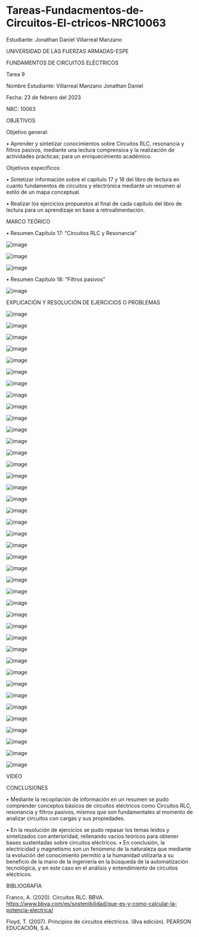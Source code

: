 # Tareas-Fundacmentos-de-Circuitos-El-ctricos-NRC10063
Estudiante: Jonathan Daniel Villarreal Manzano

UNIVERSIDAD DE LAS FUERZAS ARMADAS-ESPE

FUNDAMENTOS DE CIRCUITOS ELÉCTRICOS	

Tarea 9

Nombre Estudiante: Villarreal Manzano Jonathan Daniel

Fecha: 23 de febrero del 2023

NRC: 10063

OBJETIVOS

Objetivo general:

•	     Aprender y sintetizar conocimientos sobre Circuitos RLC, resonancia y filtros pasivos, mediante una lectura comprensiva y
la realización de actividades prácticas; para un enriquecimiento académico. 

Objetivos específicos:

•	     Sintetizar información sobre el capítulo 17 y 18 del libro de lectura en cuanto fundamentos de circuitos y electrónica
mediante un resumen al estilo de un mapa conceptual.  

•	     Realizar los ejercicios propuestos al final de cada capítulo del libro de lectura para un aprendizaje en base a retroalimentación. 

MARCO TEÓRICO

•	Resumen Capítulo 17: “Circuitos RLC y Resonancia”

![image](https://user-images.githubusercontent.com/116780175/219972912-c60b178f-04b5-4942-a5f9-4b7f507bc686.png)

![image](https://user-images.githubusercontent.com/116780175/219972946-54c6b205-9fa1-4c51-928d-f877db4b7372.png)

![image](https://user-images.githubusercontent.com/116780175/219972962-97c61ce1-80d8-4582-b93d-3dc372bd94e5.png)

•	Resumen Capítulo 18: “Filtros pasivos”

![image](https://user-images.githubusercontent.com/116780175/219973623-3c0d7565-eee4-4b55-9dce-003ae7d0bf97.png)


EXPLICACIÓN Y RESOLUCIÓN DE EJERCICIOS O PROBLEMAS

![image](https://user-images.githubusercontent.com/116780175/219974954-b6a17c90-4c60-415b-82a4-6b1245128875.png)

![image](https://user-images.githubusercontent.com/116780175/219974968-16838481-db5a-4cde-9293-7f5cb1dd9fd3.png)

![image](https://user-images.githubusercontent.com/116780175/219974974-3e96e017-21a3-4e80-bf1e-e48be88f2db4.png)

![image](https://user-images.githubusercontent.com/116780175/219974981-0c288216-74a4-41bc-8d21-a3eea30a4536.png)

![image](https://user-images.githubusercontent.com/116780175/219974994-856bb262-c964-47da-a5e8-f9bc0155ae2e.png)

![image](https://user-images.githubusercontent.com/116780175/219975020-77181712-3102-499f-a377-a2864e9188c2.png)

![image](https://user-images.githubusercontent.com/116780175/219975039-c674dcf1-d7b8-4512-94f3-163bbbcea6c6.png)

![image](https://user-images.githubusercontent.com/116780175/219975050-39accd8c-9bfa-4f86-b6ec-65d7cc36a2dd.png)

![image](https://user-images.githubusercontent.com/116780175/219975070-cf4062fc-7ed6-4eca-adca-36487c58456b.png)

![image](https://user-images.githubusercontent.com/116780175/219975079-5efa79d8-cb65-4ae4-92ef-aa2dddfc64a6.png)

![image](https://user-images.githubusercontent.com/116780175/219975090-03aaca38-b1c8-4bdb-bd56-515467ff25e9.png)

![image](https://user-images.githubusercontent.com/116780175/219975105-2d29fc7f-82df-4697-81c6-bcafd25f98aa.png)

![image](https://user-images.githubusercontent.com/116780175/219975120-f50f651c-d958-4cf8-b4e6-4f606ac5f3d8.png)

![image](https://user-images.githubusercontent.com/116780175/219975134-ee2bd7a8-04c7-4dce-8dda-f9dafc924bc1.png)

![image](https://user-images.githubusercontent.com/116780175/219975153-08fe40d8-8a56-4496-8e3b-add90cfaf2ab.png)

![image](https://user-images.githubusercontent.com/116780175/219975163-ed8c8ce1-b3c5-4adb-b816-230ee2277763.png)

![image](https://user-images.githubusercontent.com/116780175/219975177-418666e6-a424-4334-918b-578065b72566.png)

![image](https://user-images.githubusercontent.com/116780175/219975194-e052b301-3b3b-49d4-8058-c68d0d8c9c92.png)

![image](https://user-images.githubusercontent.com/116780175/219975216-ac3a70d7-94af-42aa-9646-ae3e6ea38370.png)

![image](https://user-images.githubusercontent.com/116780175/219975226-1fb0b9a1-7c14-4ece-b19b-f577ad3bdae4.png)

![image](https://user-images.githubusercontent.com/116780175/219975241-ef920658-ccf0-4754-b5e4-951dbf25986e.png)

![image](https://user-images.githubusercontent.com/116780175/219975254-0e9ff4af-ab48-4494-8d15-677c06bf0f28.png)

![image](https://user-images.githubusercontent.com/116780175/219975597-986205ca-fdbe-421d-9deb-fbfd74f616a1.png)

![image](https://user-images.githubusercontent.com/116780175/219975607-9d7b8ef4-4e3a-4f99-bedc-36b87e9e7045.png)

![image](https://user-images.githubusercontent.com/116780175/219975620-4096ad4e-70f1-4c39-afd4-d720cebb55f2.png)

![image](https://user-images.githubusercontent.com/116780175/219975631-cf078ef6-d4df-4822-ae36-22be1c87e068.png)

![image](https://user-images.githubusercontent.com/116780175/219975640-dd236be9-7cdb-4748-8abd-843b1ea2aae2.png)

![image](https://user-images.githubusercontent.com/116780175/219975647-0125240d-4ba2-4381-8e55-fc4ab0dc4e3d.png)

![image](https://user-images.githubusercontent.com/116780175/219975667-1c5a119a-b0cb-4e2a-a364-acfb7e5555e2.png)

![image](https://user-images.githubusercontent.com/116780175/219975681-690afa9e-5492-4ac7-8bf0-25043f44654b.png)

![image](https://user-images.githubusercontent.com/116780175/219975699-cb911b47-617e-495f-9ef5-853fbe484e85.png)

![image](https://user-images.githubusercontent.com/116780175/219975735-f048c979-4c0e-4844-b7d9-47e4f4282965.png)

![image](https://user-images.githubusercontent.com/116780175/219975749-ba064866-845a-4da3-b630-206097916ebc.png)

![image](https://user-images.githubusercontent.com/116780175/219975762-8716f3ad-6495-461c-9a57-184283dc5dd5.png)

![image](https://user-images.githubusercontent.com/116780175/219975772-8430df43-2733-4ce1-8b3e-b7d88674c340.png)

![image](https://user-images.githubusercontent.com/116780175/219975785-cc38cd29-d4e4-41e7-b451-420ea13043d9.png)

![image](https://user-images.githubusercontent.com/116780175/219975797-c6fb925d-3973-4a67-bc83-a61638d422b9.png)

![image](https://user-images.githubusercontent.com/116780175/219975810-48157dbb-0240-47c9-af57-82213698da1b.png)

![image](https://user-images.githubusercontent.com/116780175/219975834-4e84c033-4ecb-4ff5-8f68-c4d7d16d3973.png)

![image](https://user-images.githubusercontent.com/116780175/219975844-ddf60e40-7994-45a0-a8b8-d7474ce3fa59.png)

VIDEO

CONCLUSIONES

•	     Mediante la recopilación de información en un resumen se pudo comprender conceptos básicos de circuitos eléctricos como
Circuitos RLC, resonancia y filtros pasivos, mismos que son fundamentales al momento de analizar circuitos con cargas y sus propiedades. 

•	       En la resolución de ejercicios se pudo repasar los temas leídos y sintetizados con anterioridad, rellenando vacíos teóricos
para obtener bases sustentadas sobre circuitos eléctricos. 
•	     En conclusión, la electricidad y magnetismo son un fenómeno de la naturaleza que mediante la evolución del conocimiento permitió
a la humanidad utilizarla a su beneficio de la mano de la ingeniería en la búsqueda de la automatización tecnológica, y en este caso en
el análisis y entendimiento de circuitos eléctricos. 

BIBLIOGRAFÍA

Franco, A. (2020). Circuitos RLC. BBVA.  https://www.bbva.com/es/sostenibilidad/que-es-y-como-calcular-la-potencia-electrica/

Floyd, T. (2007). Principios de circuitos eléctricos. (8va edición). PEARSON EDUCACIÓN, S.A.




